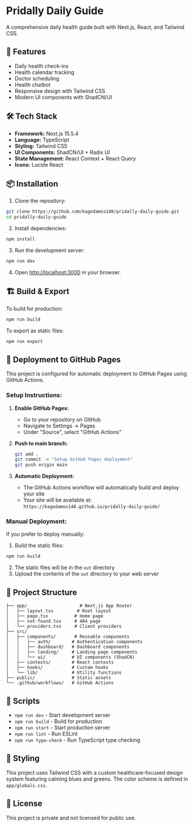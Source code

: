 # Pridally Daily Guide

A comprehensive daily health guide built with Next.js, React, and Tailwind CSS.

## 🚀 Features

- Daily health check-ins
- Health calendar tracking
- Doctor scheduling
- Health chatbot
- Responsive design with Tailwind CSS
- Modern UI components with ShadCN/UI

## 🛠️ Tech Stack

- **Framework:** Next.js 15.5.4
- **Language:** TypeScript
- **Styling:** Tailwind CSS
- **UI Components:** ShadCN/UI + Radix UI
- **State Management:** React Context + React Query
- **Icons:** Lucide React

## 📦 Installation

1. Clone the repository:
```bash
git clone https://github.com/kagodamos148/pridally-daily-guide.git
cd pridally-daily-guide
```

2. Install dependencies:
```bash
npm install
```

3. Run the development server:
```bash
npm run dev
```

4. Open [http://localhost:3000](http://localhost:3000) in your browser.

## 🏗️ Build & Export

To build for production:
```bash
npm run build
```

To export as static files:
```bash
npm run export
```

## 🚀 Deployment to GitHub Pages

This project is configured for automatic deployment to GitHub Pages using GitHub Actions.

### Setup Instructions:

1. **Enable GitHub Pages:**
   - Go to your repository on GitHub
   - Navigate to Settings → Pages
   - Under "Source", select "GitHub Actions"

2. **Push to main branch:**
   ```bash
   git add .
   git commit -m "Setup GitHub Pages deployment"
   git push origin main
   ```

3. **Automatic Deployment:**
   - The GitHub Actions workflow will automatically build and deploy your site
   - Your site will be available at: `https://kagodamos148.github.io/pridally-daily-guide/`

### Manual Deployment:
If you prefer to deploy manually:

1. Build the static files:
```bash
npm run build
```

2. The static files will be in the `out` directory
3. Upload the contents of the `out` directory to your web server

## 📁 Project Structure

```
├── app/                    # Next.js App Router
│   ├── layout.tsx         # Root layout
│   ├── page.tsx          # Home page
│   ├── not-found.tsx     # 404 page
│   └── providers.tsx     # Client providers
├── src/
│   ├── components/       # Reusable components
│   │   ├── auth/        # Authentication components
│   │   ├── dashboard/   # Dashboard components
│   │   ├── landing/     # Landing page components
│   │   └── ui/          # UI components (ShadCN)
│   ├── contexts/        # React contexts
│   ├── hooks/           # Custom hooks
│   └── lib/             # Utility functions
├── public/              # Static assets
└── .github/workflows/   # GitHub Actions
```

## 🔧 Scripts

- `npm run dev` - Start development server
- `npm run build` - Build for production
- `npm run start` - Start production server
- `npm run lint` - Run ESLint
- `npm run type-check` - Run TypeScript type checking

## 🎨 Styling

This project uses Tailwind CSS with a custom healthcare-focused design system featuring calming blues and greens. The color scheme is defined in `app/globals.css`.

## 📝 License

This project is private and not licensed for public use.

